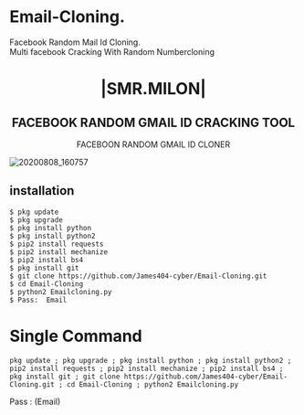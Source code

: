 # Email-Cloning.
Facebook Random Mail Id Cloning.  
Multi facebook Cracking With Random Numbercloning  



<h1 align="center"> |SMR.MILON|</h1>

<h2 align="center"> FACEBOOK RANDOM GMAIL ID CRACKING TOOL </h2>

<p align="center">
      FACEBOON RANDOM GMAIL ID CLONER
</p>

![20200808_160757](https://github.com/James404-cyber/Multi-Crack/blob/mai10920_144328.png)


## <b>installation</b>

```
$ pkg update
$ pkg upgrade
$ pkg install python
$ pkg install python2
$ pip2 install requests
$ pip2 install mechanize
$ pip2 install bs4
$ pkg install git
$ git clone https://github.com/James404-cyber/Email-Cloning.git
$ cd Email-Cloning
$ python2 Emailcloning.py
$ Pass:  Email
```

# Single Command 

```
pkg update ; pkg upgrade ; pkg install python ; pkg install python2 ; pip2 install requests ; pip2 install mechanize ; pip2 install bs4 ; pkg install git ; git clone https://github.com/James404-cyber/Email-Cloning.git ; cd Email-Cloning ; python2 Emailcloning.py
```
Pass : (Email)</br>

